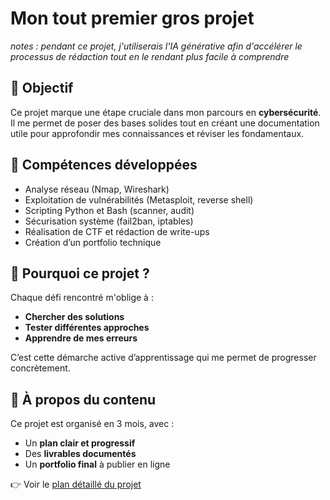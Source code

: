 # Mon tout premier gros projet
*notes : pendant ce projet, j'utiliserais l'IA générative afin d'accélérer le processus de rédaction tout en le rendant plus facile à comprendre*
## 🧠 Objectif

Ce projet marque une étape cruciale dans mon parcours en **cybersécurité**.  
Il me permet de poser des bases solides tout en créant une documentation utile pour approfondir mes connaissances et réviser les fondamentaux.

## 🧰 Compétences développées

- Analyse réseau (Nmap, Wireshark)
- Exploitation de vulnérabilités (Metasploit, reverse shell)
- Scripting Python et Bash (scanner, audit)
- Sécurisation système (fail2ban, iptables)
- Réalisation de CTF et rédaction de write-ups
- Création d’un portfolio technique

## 🚀 Pourquoi ce projet ?

Chaque défi rencontré m'oblige à :
- **Chercher des solutions**
- **Tester différentes approches**
- **Apprendre de mes erreurs**

C’est cette démarche active d’apprentissage qui me permet de progresser concrètement.

## 📎 À propos du contenu

Ce projet est organisé en 3 mois, avec :
- Un **plan clair et progressif**
- Des **livrables documentés**
- Un **portfolio final** à publier en ligne

👉 Voir le [plan détaillé du projet](./plan_progression.md)
